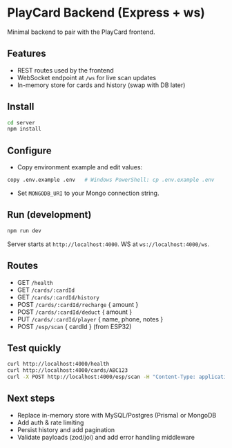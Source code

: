 # PlayCard Backend (Express + ws)

Minimal backend to pair with the PlayCard frontend.

## Features
- REST routes used by the frontend
- WebSocket endpoint at `/ws` for live scan updates
- In-memory store for cards and history (swap with DB later)

## Install
```bash
cd server
npm install
```

## Configure
- Copy environment example and edit values:
```bash
copy .env.example .env   # Windows PowerShell: cp .env.example .env
```
- Set `MONGODB_URI` to your Mongo connection string.

## Run (development)
```bash
npm run dev
```

Server starts at `http://localhost:4000`. WS at `ws://localhost:4000/ws`.

## Routes
- GET `/health`
- GET `/cards/:cardId`
- GET `/cards/:cardId/history`
- POST `/cards/:cardId/recharge` { amount }
- POST `/cards/:cardId/deduct` { amount }
- PUT `/cards/:cardId/player` { name, phone, notes }
- POST `/esp/scan` { cardId }  (from ESP32)

## Test quickly
```bash
curl http://localhost:4000/health
curl http://localhost:4000/cards/ABC123
curl -X POST http://localhost:4000/esp/scan -H "Content-Type: application/json" -d '{"cardId":"ABC123"}'
```

## Next steps
- Replace in-memory store with MySQL/Postgres (Prisma) or MongoDB
- Add auth & rate limiting
- Persist history and add pagination
- Validate payloads (zod/joi) and add error handling middleware
